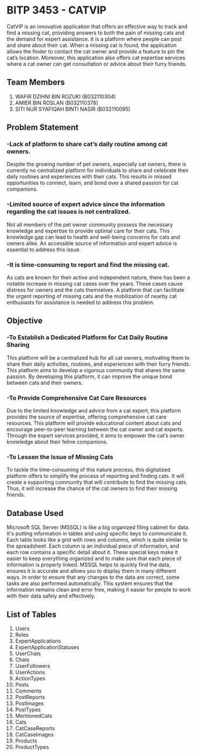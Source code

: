 # BITP 3453 - CATVIP

CatViP is an innovative application that offers an effective way to track and find a missing cat, providing answers to both the pain of missing cats and the demand for expert assistance. It is a platform where people can post and share about their cat. When a missing cat is found, the application allows the finder to contact the cat owner and provide a feature to pin the cat’s location. Moreover, this application also offers cat expertise services where a cat owner can get consultation or advice about their furry friends. 

## Team Members
1. WAFIR DZIHNI BIN ROZUKI (B032110304)
2. AMIER BIN ROSLAN (B032110378)
3. SITI NUR SYAFIQAH BINTI NASIR (B032110095)
   
## Problem Statement

### -Lack of platform to share cat’s daily routine among cat owners.  
Despite the growing number of pet owners, especially cat owners, there is currently no centralized platform for individuals to share and celebrate their daily routines and experiences with their cats. This results in missed opportunities to connect, learn, and bond over a shared passion for cat companions. 

### -Limited source of expert advice since the information regarding the cat issues is not centralized. 
Not all members of the pet owner community possess the necessary knowledge and expertise to provide optimal care for their cats. This knowledge gap can lead to health and well-being concerns for cats and owners alike. An accessible source of information and expert advice is essential to address this issue. 

### -It is time-consuming to report and find the missing cat. 
As cats are known for their active and independent nature, there has been a notable increase in missing cat cases over the years. These cases cause distress for owners and the cats themselves. A platform that can facilitate the urgent reporting of missing cats and the mobilization of nearby cat enthusiasts for assistance is needed to address this problem. 

## Objective

### -To Establish a Dedicated Platform for Cat Daily Routine Sharing 
This platform will be a centralized hub for all cat owners, motivating them to share their daily activities, routines, and experiences with their furry friends. This platform aims to develop a vigorous community that shares the same passion. By developing this platform, it can improve the unique bond between cats and their owners. 

### -To Provide Comprehensive Cat Care Resources 
Due to the limited knowledge and advice from a cat expert, this platform provides the source of expertise, offering comprehensive cat care resources. This platform will provide educational content about cats and encourage peer-to-peer learning between the cat owner and cat experts. Through the expert services provided, it aims to empower the cat’s owner knowledge about their feline companions. 

### -To Lessen the Issue of Missing Cats 
To tackle the time-consuming of this nature process, this digitalized platform offers to simplify the process of reporting and finding cats. It will create a supporting community that will contribute to find the missing cats. Thus, it will increase the chance of the cat owners to find their missing friends.  

## Database Used
   Microsoft SQL Server (MSSQL) is like a big organized filing cabinet for data. It's putting information in tables and using specific keys to communicate it. Each table looks like a grid with rows and columns, which is quite similar to the spreadsheet. Each column is an individual piece of information, and each row contains a specific detail about it. These special keys make it easier to keep everything organized and to make sure that each piece of information is properly linked. MSSQL helps to quickly find the data, ensures it is accurate and allows you to display them in many different ways. In order to ensure that any changes to the data are correct, some tasks are also performed automatically. This system ensures that the information remains clean and error free, making it easier for people to work with their data safely and effectively.

## List of Tables
1. Users
2. Roles
3. ExpertApplications
4. ExpertApplicationStatuses
5. UserChats
6. Chats
7. UserFollowers
8. UserActions
9. ActionTypes
10. Posts
11. Comments
12. PostReports
13. PostImages
14. PostTypes
15. MentionedCats
16. Cats
17. CatCaseReports
18. CatCaseImages
19. Products
20. ProductTypes

